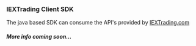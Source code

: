 ### IEXTrading Client SDK

The java based SDK can consume the API's provided by [IEXTrading.com](https://iextrading.com/developer/docs/)

##### More info coming soon...